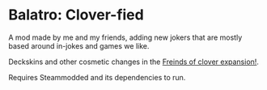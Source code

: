 # Balatro: Clover-fied

A mod made by me and my friends, adding new jokers that are mostly based around in-jokes and games we like.

Deckskins and other cosmetic changes in the [Freinds of clover expansion!](https://github.com/Clover-090/Clover-fied-Friends-of-Clover-expansion).

Requires Steammodded and its dependencies to run.